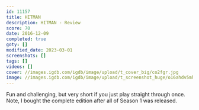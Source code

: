 ```yaml
---
id: 11157
title: HITMAN
description: HITMAN - Review
score: 70
date: 2016-12-09
completed: true
goty: []
modified_date: 2023-03-01
screenshots: []
tags: []
videos: []
cover: //images.igdb.com/igdb/image/upload/t_cover_big/co2fgr.jpg
image: //images.igdb.com/igdb/image/upload/t_screenshot_huge/o16ahdv5mh6m7pj2kb58.jpg
---
```

Fun and challenging, but very short if you just play straight through once. Note, I bought the complete edition after all of Season 1 was released.